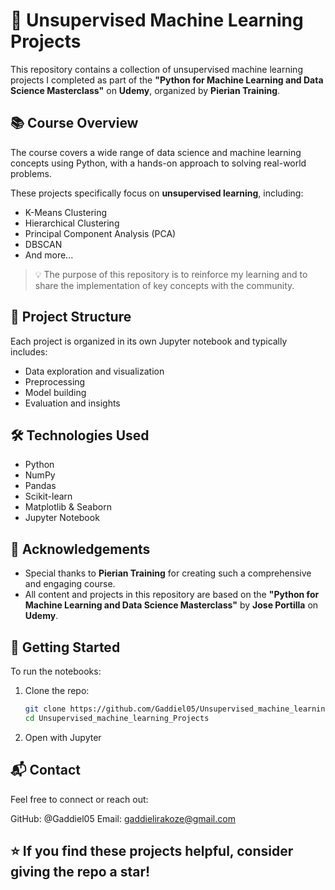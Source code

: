 # 🧠 Unsupervised Machine Learning Projects

This repository contains a collection of unsupervised machine learning projects I completed as part of the **"Python for Machine Learning and Data Science Masterclass"** on **Udemy**, organized by **Pierian Training**.

## 📚 Course Overview

The course covers a wide range of data science and machine learning concepts using Python, with a hands-on approach to solving real-world problems.

These projects specifically focus on **unsupervised learning**, including:
- K-Means Clustering
- Hierarchical Clustering
- Principal Component Analysis (PCA)
- DBSCAN
- And more...

> 💡 The purpose of this repository is to reinforce my learning and to share the implementation of key concepts with the community.

## 📁 Project Structure

Each project is organized in its own Jupyter notebook and typically includes:
- Data exploration and visualization
- Preprocessing
- Model building
- Evaluation and insights

## 🛠 Technologies Used

- Python
- NumPy
- Pandas
- Scikit-learn
- Matplotlib & Seaborn
- Jupyter Notebook

## 🙏 Acknowledgements

- Special thanks to **Pierian Training** for creating such a comprehensive and engaging course.
- All content and projects in this repository are based on the **"Python for Machine Learning and Data Science Masterclass"** by **Jose Portilla** on **Udemy**.

## 🚀 Getting Started

To run the notebooks:

1. Clone the repo:
   ```bash
   git clone https://github.com/Gaddiel05/Unsupervised_machine_learning_Projects.git
   cd Unsupervised_machine_learning_Projects
2. Open with Jupyter

## 📬 Contact
Feel free to connect or reach out:

GitHub: @Gaddiel05
Email: gaddielirakoze@gmail.com

## ⭐️ If you find these projects helpful, consider giving the repo a star!
